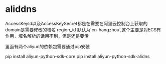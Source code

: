 # aliddns

AccessKeyId以及AccessKeySecret都是在需要在阿里云控制台上获取的
domain是需要修改的域名
region_id 默认为'cn-hangzhou',这个主要是对ECS有作用，域名解析的话用不到，但是还是要传


里面有两个aliyun的依赖包需要通过pip安装

pip install aliyun-python-sdk-core
pip install aliyun-python-sdk-alidns
